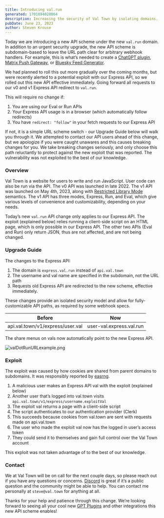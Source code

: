 ```yaml
---
title: Introducing val.run
generated: 1701894028864
description: Increasing the security of Val Town by isolating domains.
pubDate: June 23, 2023
author: Steven Krouse
---
```


Today we are introducing a new API scheme under the new `val.run` domain. In addition to an urgent security upgrade, the new API scheme is subdomain-based to leave the URL path clear for arbitrary webhook handlers. For example, this is what’s needed to create a [ChatGPT plugin](https://platform.openai.com/docs/plugins/getting-started), [Matrix Push Gateway](https://spec.matrix.org/unstable/push-gateway-api/#post_matrixpushv1notify), or [Bluesky Feed Generator](https://github.com/bluesky-social/feed-generator#overview).

We had planned to roll this out more gradually over the coming months, but were recently alerted to a potential exploit with our Express API, so we rolled out this new API effective immediately. Going forward all requests to our v0 and v1 Express API redirect to `val.run`.

This will require no change if:

1. You are using our Eval or Run APIs
2. Your Express API usage is in a browser (which automatically follow redirects)
3. You have `redirect: "follow"` in your fetch requests to our Express API

If not, it is a simple URL scheme switch - our Upgrade Guide below will walk you through it. We attempted to contact our API users ahead of this change, but we apologize if you were caught unawares and this causes breaking changes for you. We take breaking changes seriously, and only choose this path reluctantly to protect against the new exploit that was reported. The vulnerability was not exploited to the best of our knowledge.

### Overview

Val Town is a website for users to write and run JavaScript. User code can also be run via the API. The v0 API was launched in late 2022. The v1 API was launched on May 4th, 2023, along with [Restricted Library Mode](https://blog.val.town/blog/restricted-library-mode) semantics. The v1 API has three modes, Express, Run, and Eval, which give various levels of convenience and customizability, depending on your needs.

Today’s new `val.run` API change only applies to our Express API. The exploit (explained below) relies running a client-side script on an HTML page, which is only possible in our Express API. The other two APIs (Eval and Run) only return JSON, thus are not affected, and are not being changed.

### Upgrade Guide

The changes to the Express API:

1. The domain is `express.val.run` instead of `api.val.town`
2. The username and val name are specified in the subdomain, not the URL path
3. Requests old Express API are redirected to the new scheme, effective immediately.

These changes provide an isolated security model and allow for fully-customizable API paths, as required by some webhook specs.

| Before                           | Now                      |
| -------------------------------- | ------------------------ |
| api.val.town/v1/express/user.val | user-val.express.val.run |

The share menus on vals now automatically point to the new Express API.

![valDotRunURLexample.png](./introducing-val-run/valdotrunurlexample.png)

### Exploit

The exploit was caused by how cookies are shared from parent domains to subdomains. It was responsibly reported by [easrng](https://easrng.net).

1. A malicious user makes an Express API val with the exploit (explained below)
2. Another user that’s logged into val.town visits `api.val.town/v1/express/username.exploitVal`
3. The exploit val returns a page with a client-side script
4. The script authenticates to our authentication provider (Clerk)
5. This succeeds because cookies from val.town are sent with requests made on api.val.town
6. The user who made the exploit val now has the logged in user’s access token
7. They could send it to themselves and gain full control over the Val Town account

This exploit was not taken advantage of to the best of our knowledge.

### Contact

We at Val Town will be on call for the next couple days, so please reach out if you have any questions or concerns. [Discord](https://discord.com/invite/dHv45uN5RY) is great if it’s a public question and the community might be able to help. You can contact me personally at `steve@val.town` for anything at all.

Thanks for your help and patience through this change. We’re looking forward to seeing all your cool new [GPT Plugins](https://www.val.town/v/stevekrouse.chatGPTPlugin) and other integrations this new API scheme enables!
